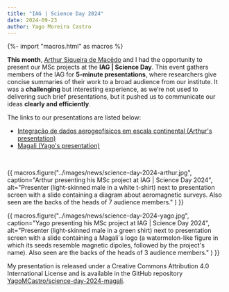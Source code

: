 ```yaml
---
title: "IAG | Science Day 2024"
date: 2024-09-23
author: Yago Moreira Castro 
---
```


{%- import "macros.html" as macros %}



**This month**, [Arthur Siqueira de Macêdo](../team#arthursmacedo) and I had the opportunity to present our MSc projects at the **IAG | Science Day**. This event gathers members of the IAG for **5-minute presentations**, where researchers give concise summaries of their work to a broad audience from our institute. It was a **challenging** but interesting experience, as we’re not used to delivering such brief presentations, but it pushed us to communicate our ideas **clearly and efficiently**.

The links to our presentations are listed below:

* [Integração de dados aerogeofísicos em escala continental (Arthur's presentation)](https://www.youtube.com/live/5ZxFyw3ZN6s?si=BqXHaO90SEd1-OFi&t=4639)
* [Magali (Yago's presentation)](https://www.youtube.com/live/5ZxFyw3ZN6s?si=sdQxzEzJsymJTcFI&t=3367)

<br>

{{ macros.figure("../images/news/science-day-2024-arthur.jpg", caption="Arthur presenting his MSc project at IAG | Science Day 2024", alt="Presenter (light-skinned male in a white t-shirt) next to presentation screen with a slide containing a diagram about aeromagnetic surveys. Also seen are the backs of the heads of 7 audience members." ) }}

{{ macros.figure("../images/news/science-day-2024-yago.jpg", caption="Yago presenting his MSc project at IAG | Science Day 2024", alt="Presenter (light-skinned male in a green shirt) next to presentation screen with a slide containing a Magali`s logo (a watermelon-like figure in which its seeds resemble magnetic dipoles, followed by the project's name). Also seen are the backs of the heads of 3 audience members." ) }}

My presentation is released under a Creative Commons Attribution 4.0 International License and is available in the GitHub repository [<i class="fab fa-github" aria-hidden="true"></i> YagoMCastro/science-day-2024-magali](https://github.com/YagoMCastro/science-day-2024-magali).
